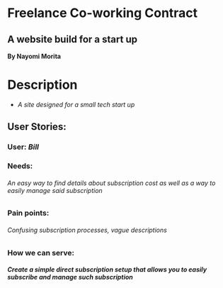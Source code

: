 # Freelance Co-working Contract

## A website build for a start up

**By Nayomi Morita**

# Description
* _A site designed for a small tech start up_

## User Stories:

### User: _Bill_

### Needs:
###### _An easy way to find details about subscription cost as well as a way to easily manage said subscription_

### Pain points:
###### _Confusing subscription processes, vague descriptions_

### How we can serve:
##### _Create a simple direct subscription setup that allows you to easily subscribe and manage such subscription_
